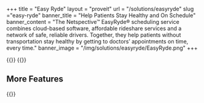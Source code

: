 +++
title = "Easy Ryde"
layout = "proveit" 
url = "/solutions/easyryde"
slug ="easy-ryde"
banner_title   = "Help Patients Stay Healthy and On Schedule"
banner_content = "The Netspective™ EasyRyde® scheduling service combines cloud-based software, affordable rideshare services and a network of safe, reliable drivers. Together, they help patients without transportation stay healthy by getting to doctors’ appointments on time, every time."
banner_image = "/img/solutions/easyryde/EasyRyde.png"
+++

{{<benefits type="easyridesbenefits" column="3">}}
{{<list type="easyrydeagents">}}

## More Features
{{<blocks type="easyridesfeatures" column="4">}}
